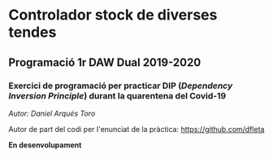 # Controlador stock de diverses tendes
## Programació 1r DAW Dual 2019-2020
### Exercici de programació per practicar DIP (*Dependency Inversion Principle*) durant la quarentena del Covid-19

*Autor: Daniel Arqués Toro*

Autor de part del codi per l'enunciat de la pràctica: https://github.com/dfleta

**En desenvolupament**

